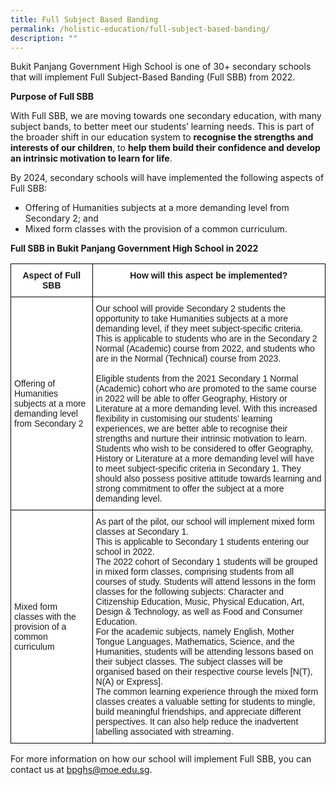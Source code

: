 ```yaml
---
title: Full Subject Based Banding
permalink: /holistic-education/full-subject-based-banding/
description: ""
---
```

Bukit Panjang Government High School is one of 30+ secondary schools that will implement Full Subject-Based Banding (Full SBB) from 2022.

  

**Purpose of Full SBB**

With Full SBB, we are moving towards one secondary education, with many subject bands, to better meet our students’ learning needs. This is part of the broader shift in our education system to **recognise the strengths and interests of our children**, to **help them build their confidence and develop an intrinsic motivation to learn for life**.

  

By 2024, secondary schools will have implemented the following aspects of Full SBB:

*   Offering of Humanities subjects at a more demanding level from Secondary 2; and
*   Mixed form classes with the provision of a common curriculum.

  

**Full SBB in Bukit Panjang Government High School in 2022**

<table style="border-collapse:collapse;border-spacing:0" class="tg"><thead><tr><th style="background-color:#FFF;border-color:black;border-style:solid;border-width:1px;font-family:Arial, sans-serif;font-size:14px;font-weight:bold;overflow:hidden;padding:10px 5px;text-align:center;vertical-align:top;word-break:normal">Aspect of Full SBB</th><th style="background-color:#FFF;border-color:black;border-style:solid;border-width:1px;font-family:Arial, sans-serif;font-size:14px;font-weight:bold;overflow:hidden;padding:10px 5px;text-align:center;vertical-align:top;word-break:normal">How will this aspect be implemented?</th></tr></thead><tbody><tr><td style="background-color:#FFF;border-color:black;border-style:solid;border-width:1px;font-family:Arial, sans-serif;font-size:14px;overflow:hidden;padding:10px 5px;text-align:left;vertical-align:middle;word-break:normal">Offering of Humanities subjects at a more demanding level from Secondary 2</td><td style="background-color:#FFF;border-color:black;border-style:solid;border-width:1px;font-family:Arial, sans-serif;font-size:14px;overflow:hidden;padding:10px 5px;text-align:left;vertical-align:top;word-break:normal"><span style="background-color:initial">Our school will provide Secondary 2 students the opportunity to take Humanities subjects at a more demanding level, if they meet subject-specific criteria.</span><br>This is applicable to students who are in the Secondary 2 Normal (Academic) course from 2022, and students who are in the Normal (Technical) course from 2023.<br><br><span style="background-color:initial">Eligible students from the 2021 Secondary 1 Normal (Academic) cohort who are promoted to the same course in 2022 will be able to offer Geography, History or Literature at a more demanding level. With this increased flexibility in customising our students’ learning experiences, we are better able to recognise their strengths and nurture their intrinsic motivation to learn.</span><br><span style="background-color:initial">Students who wish to be considered to offer Geography, History or Literature at a more demanding level will have to meet subject-specific criteria in Secondary 1. They should also possess positive attitude towards learning and strong commitment to offer the subject at a more demanding level.</span></td></tr><tr><td style="background-color:#FFF;border-color:black;border-style:solid;border-width:1px;font-family:Arial, sans-serif;font-size:14px;overflow:hidden;padding:10px 5px;text-align:left;vertical-align:middle;word-break:normal">Mixed form classes with the provision of a common curriculum</td><td style="background-color:#FFF;border-color:black;border-style:solid;border-width:1px;font-family:Arial, sans-serif;font-size:14px;overflow:hidden;padding:10px 5px;text-align:left;vertical-align:top;word-break:normal"><span style="background-color:initial"> As part of the pilot, our school will implement mixed form classes at Secondary 1.</span><br><span style="background-color:initial">This is applicable to Secondary 1 students entering our school in 2022.</span><br><span style="background-color:initial">The 2022 cohort of Secondary 1 students will be grouped in mixed form classes, comprising students from all courses of study. Students will attend lessons in the form classes for the following subjects: Character and Citizenship Education, Music, Physical Education, Art, Design &amp; Technology, as well as Food and Consumer Education.</span><br><span style="background-color:initial">For the academic subjects, namely English, Mother Tongue Languages, Mathematics, Science, and the Humanities, students will be attending lessons based on their subject classes.  The subject classes will be organised based on their respective course levels [N(T), N(A) or Express].</span><br><span style="background-color:initial">The common learning experience through the mixed form classes creates a valuable setting for students to mingle, build meaningful friendships, and appreciate different perspectives. It can also help reduce the inadvertent labelling associated with streaming.</span></td></tr></tbody></table>

For more information on how our school will implement Full SBB, you can contact us at [bpghs@moe.edu.sg](mailto:bpghs@moe.edu.sg).